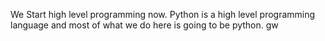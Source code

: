 We Start high level programming now. Python is a high level programming language and most of what we do here is going to be python.
gw
